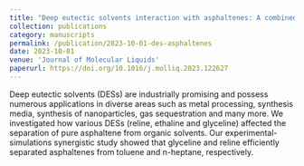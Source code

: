 ```yaml
---
title: "Deep eutectic solvents interaction with asphaltenes: A combined experimental and molecular dynamics study"
collection: publications
category: manuscripts
permalink: /publication/2023-10-01-des-asphaltenes
date: 2023-10-01
venue: 'Journal of Molecular Liquids'
paperurl: https://doi.org/10.1016/j.molliq.2023.122627
---
```


Deep eutectic solvents (DESs) are industrially promising and possess numerous applications in diverse areas such as metal processing, synthesis media, synthesis of nanoparticles, gas sequestration and many more. We investigated how various DESs (reline, ethaline and glyceline) affected the separation of pure asphaltene from organic solvents. Our experimental-simulations synergistic study showed that glyceline and reline efficiently separated asphaltenes from toluene and n-heptane, respectively. 
